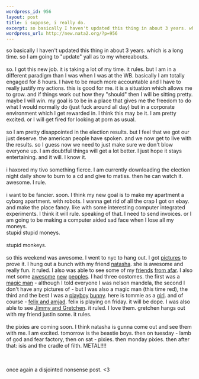 ```yaml
--- 
wordpress_id: 956
layout: post
title: i suppose, i really do.
excerpt: so basically I haven't updated this thing in about 3 years. which is a long time. so I am going to "update" yall as to my whereabouts. so. I got this new job. it is taking a lot of my time. it rules. but I am in a different paradigm than I was when I was at the WB. basically I am totally engaged for 8 hours. I have to be much more accountable and I have to really justify my actions. th...
wordpress_url: http://new.nata2.org/?p=956
---
```

so basically I haven't updated this thing in about 3 years. which is a long time. so I am going to "update" yall as to my whereabouts. <br/><br/>so. I got this new job. it is taking a lot of my time. it rules. but I am in a different paradigm than I was when I was at the WB. basically I am totally engaged for 8 hours. I have to be much more accountable and I have to really justify my actions. this is good for me. it is a situation which allows me to grow. and if things work out how they "should" then I will be sitting pretty. maybe I will win. my goal is to be in a place that gives me the freedom to do what I would normally do (just fuck around all day) but in a corporate environment which I get rewarded in. I think this may be it. I am pretty excited. or I will get fired for looking at porn as usual. <br/><br/>so I am pretty disappointed in the election results. but I feel that we got our just deserve. the american people have spoken. and we now get to live with the results. so I guess now we need to just make sure we don't blow everyone up. I am doubtful things will get a lot better. I just hope it stays entertaining. and it will. I know it. <br/><br/>i haxored my tivo something fierce. I am currently downloading the election night daily show to burn to a cd and give to matiss. then he can watch it. awesome. I rule. <br/><br/>i want to be fancier. soon. I think my new goal is to make my apartment a cyborg apartment. with robots. I wanna get rid of all the crap I got on ebay. and make the place fancy. like with some interesting computer integrated experiments. I think it will rule. speaking of that. I need to send invoices. or I am going to be making a computer aided sad face when I lose all my moneys. <br/>
stupid stupid moneys. <br/><br/>stupid monkeys. <br/><br/>so this weekend was awesome. I went to nyc to hang out. I got <a href="http://nata2.info/?path=pictures%2Fevents%2F2004%3A10%3A31_halloween_nyc">pictures</a> to prove it. I hung out a bunch with my friend <a href="http://nata2.info/?path=pictures%2Fevents%2F2004%3A10%3A31_halloween_nyc&img=IMG_2231.jpg">natasha</a>. she is awesome and really fun. it ruled. I also was able to see some of my <a href="http://nata2.info/?path=pictures%2Fevents%2F2004%3A10%3A31_halloween_nyc&img=IMG_2234.jpg">friends</a> <a href="http://nata2.info/?path=pictures%2Fevents%2F2004%3A10%3A31_halloween_nyc&img=IMG_2281.jpg">from afar</a>. I also met some <a href="http://nata2.info/?path=pictures%2Fevents%2F2004%3A10%3A31_halloween_nyc&img=IMG_2229.jpg">awesome</a> <a href="http://nata2.info/?path=pictures%2Fevents%2F2004%3A10%3A31_halloween_nyc&img=IMG_2270.jpg">new</a> <a href="http://nata2.info/?path=pictures%2Fevents%2F2004%3A10%3A31_halloween_nyc&img=IMG_2372.jpg">peoples</a>. I had three costomes. the first was a <a href="http://nata2.info/?path=pictures%2Fevents%2F2004%3A10%3A31_halloween_nyc&img=IMG_2255.jpg">magic man</a> - although I told everyone I was nelson mandela, the second I don't have any pictures of - but I was also a magic man (this time red), the third and the best I was a <a href="http://nata2.info/?path=pictures%2Fevents%2F2004%3A10%3A31_halloween_nyc&img=IMG_2420.jpg">playboy</a> <a href="http://nata2.info/?path=pictures%2Fevents%2F2004%3A10%3A31_halloween_nyc&img=IMG_2422.jpg">bunny</a>. here is tommie as a <a href="http://nata2.info/?path=pictures%2Fevents%2F2004%3A10%3A31_halloween_nyc&img=IMG_2429.jpg">girl</a>. and of course - 
<a href="http://nata2.info/?path=pictures%2Fevents%2F2004%3A10%3A31_halloween_nyc&img=IMG_2439.jpg">felix and amjad</a>. felix is playing on friday. it will be dope. I was also able to see <a href="http://nata2.info/?path=pictures%2Fevents%2F2004%3A10%3A31_halloween_nyc&img=IMG_2393.jpg">Jimmy and Gretchen</a>. it ruled. I love them. gretchen hangs out with my friend justin some. it rules. 
<br/><br/>the pixies are coming soon. I think natasha is gunna come out and see them with me. I am excited. tomorrow is the beastie boys. then on tuesday - lamb of god and fear factory, then on sat - pixies. then monday pixies. then after that: isis and the cradle of filth. METAL!!!!


<br/><br/>once again a disjointed nonsense post. <3
